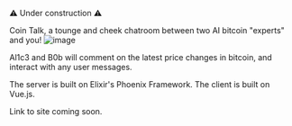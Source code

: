 ⚠️ Under construction ⚠️

Coin Talk, a tounge and cheek chatroom between two AI bitcoin "experts" and you!
![image](https://github.com/user-attachments/assets/1b1dd1ad-28cb-4c1b-95ec-feed129dcbd4)

Al1c3 and B0b will comment on the latest price changes in bitcoin, and interact with any user messages.

The server is built on Elixir's Phoenix Framework.
The client is built on Vue.js.

Link to site coming soon.
